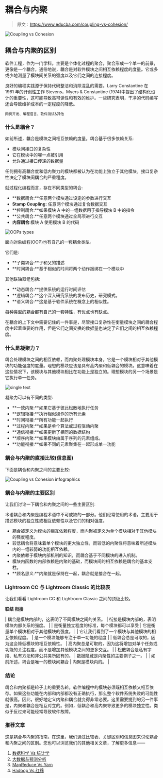 # 耦合与内聚

> 原文：<https://www.educba.com/coupling-vs-cohesion/>

![Coupling vs Cohesion](img/a3677b5634e022c14ed78d4f87e2c2f4.png)



## 耦合与内聚的区别

软件工程，作为一门学科，主要是个体化过程的聚合，聚合形成一个单一的前景，更像是一个耦合。通俗地说，耦合是对软件模块之间相互依赖程度的度量。它或多或少地测量了模块间关系的强度以及它们之间的连接程度。

良好的编程实践源于保持代码整洁和消除混乱的需要。Larry Constantine 在 1961 年的开创性工作 Stevens，Myers & Constantine (1974)中提出了结构化设计的重要性，这可能导致高可读性和有效的维护。一些研究表明，干净的代码编写还会导致维护成本的一定程度的降低。

<small>网页开发、编程语言、软件测试&其他</small>

### 什么是耦合？

如前所述，耦合是模块之间相互依赖的度量。耦合基于很多依赖关系:

*   模块间接口的复杂性
*   它在模块中的哪一点被引用
*   允许通过接口传递的数据量

任何拥有高耦合度和低内聚力的模块都被认为在功能上独立于其他模块。接口复杂性决定了模块间耦合的严重程度。

就过程化编程而言，存在不同类型的耦合:

*   **数据耦合:**任意两个模块通过设定的参数进行交互
*   **Stamp Coupling:** 任意两个模块通过复合数据交互
*   **控制耦合:**如果模块 A 中的一组数据用于指导模块 B 中的指令
*   **公共耦合:**任意两个模块通过全局项进行交互
*   **内容耦合**:模块 A 使用模块 B 的代码

![OOPs types](img/23fa0eba00f5ee2d8b0ee504a2d20fa6.png)



面向对象编程(OOP)也有自己的一套耦合类型。

它们是:

*   **子类耦合:**子和父的描述
*   **时间耦合:**基于相似的时间将两个动作捆绑在一个模块中

其他联轴器组包括:

*   **动态耦合:**提供系统的运行时间评估
*   **逻辑耦合:**这个深入研究系统的发布历史，研究模式。
*   **语义耦合:**这是基于软件系统在概念上的相似性。

每种类型的耦合都有自己的一套特性，有优点也有缺点。

在耦合的上下文中需要记住的一件事是，尽管接口复杂性在衡量模块之间的耦合程度中起着重要的作用，但是它们之间交换的数据量也决定了它们之间的相互依赖程度。

### 什么是凝聚力？

耦合处理模块之间的相互依赖，而内聚处理模块本身。它是一个模块相对于其他模块的功能强度的度量。理想的模块应该是具有高内聚和低耦合的模块。这意味着在这些情况下，该模块与其他模块相比在功能上是独立的。理想模块的另一个场景是它执行单一任务。

![single text](img/e62aa6c1a04fb8487956ee89ac9c5a41.png)



凝聚力可以有不同的类型:

*   **一致内聚:**如果它基于彼此松散地执行任务
*   **逻辑衔接:**执行相似操作的所有元素
*   **时间衔接:**所有功能一起执行
*   **过程内聚:**如果是单个算法或过程驱动内聚
*   **通信衔接:**如果更新了相同的数据结构
*   **顺序内聚:**如果模块由属于序列的元素组成。
*   **功能衔接:**如果不同的元素聚集在一起形成单一功能

### 耦合与内聚的直接比较(信息图)

下面是耦合和内聚之间的主要比较:

![Coupling vs Cohesion infographics](img/ea11dd561f22a6ee6fa0c696a6cc08c7.png)



### 耦合与内聚的主要区别

让我们讨论一下耦合和内聚之间的一些主要区别:

术语耦合和内聚是编程术语中不可或缺的一部分。他们经常使用的术语，主要用于描述模块的独立性或相互依赖性以及它们的相对强度。

*   耦合被定义为模块的相互依赖程度，而内聚被定义为单个模块相对于其他模块的强度程度。
*   较低耦合将意味着单个模块的更大独立性，而较低的内聚性将意味着所述模块内的一组较弱的功能相互依赖。
*   内聚依赖于模块内部机制的知识，而耦合基于不同模块的进入机制。
*   模块内函数的内部依赖是内聚的基础，而模块间的相互依赖是耦合的基本支柱。
*   **顾名思义:**内聚就是保持在一起，耦合就是接合在一起。

### Lightroom CC 与 Lightroom Classic 的比较表

让我们看看 Lightroom CC 和 Lightroom Classic 之间的顶级比较。

**联结** **衔接**

| 耦合是模块内部的，这表明了不同模块之间的关系。 | 衔接是模块内部的，表明模块内部关系的强度。 |
| 是衡量独立程度的标准，每个模块都可以享受 | 它是衡量单个模块相对于其他模块的强度。 |
| 它让我们看到了一个模块与其他模块的相互依赖程度。 | 是一个模块能够专注于单一功能的程度 |
| 低耦合总是可取的，因为这会降低模块的相互依赖性。 | 高内聚总是可取的，因为这将增加对单个任务或功能的关注程度，而不是增加其他模块之间的更多交互。 |
| 松散耦合是私有字段、私有方法和非公共类所固有的。 | 数据隐藏是内聚性的主要例子之一。 |
| 如前所述，耦合是唯一的模块间耦合 | 内聚是模块内的。 |

### 结论

耦合和内聚都是轮子上的重要齿轮。软件编程中的模块必须既相互依赖又相互依存。如果这些功能在内部和内部都没有正确执行，那么整个软件系统失败的可能性就很高。因此，很好地定义内聚和耦合就变得非常必要。这里需要提到的另一件事是，内聚和耦合是相互对立的。例如，低耦合和高内聚导致更多的模块独立性。类似于反过来可能经常导致软件故障。

### 推荐文章

这是耦合与内聚的指南。在这里，我们通过比较表、关键区别和信息图来讨论耦合和内聚之间的区别。您也可以浏览我们的其他相关文章，了解更多信息——

1.  [数据科学 Vs 统计学](https://www.educba.com/data-science-vs-statistics/)
2.  [大数据与预测分析](https://www.educba.com/big-data-vs-predictive-analytics/)
3.  [MapReduce Vs Yarn](https://www.educba.com/mapreduce-vs-yarn/)
4.  [Hadoop Vs 红移](https://www.educba.com/hadoop-vs-redshift/)





